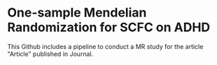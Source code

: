 # One-sample Mendelian Randomization for SCFC on ADHD

This Github includes a pipeline to conduct a MR study for the article "Article" published in Journal.

